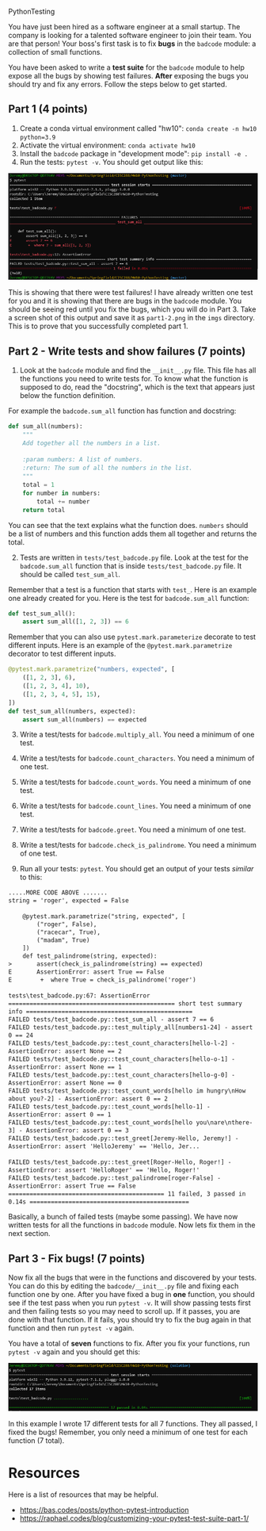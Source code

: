 PythonTesting

You have just been hired as a software engineer at a small startup. The company is looking for a talented software engineer to join their team. You are that person! Your boss's first task is to fix **bugs** in the `badcode` module: a collection of small functions.

You have been asked to write a **test suite** for the `badcode` module to help expose all the bugs by showing test failures. **After** exposing the bugs you should try and fix any errors. Follow the steps below to get started.

## Part 1 (4 points)

1. Create a conda virtual environment called "hw10": `conda create -n hw10 python=3.9`
2. Activate the virtual environment: `conda activate hw10`
3. Install the `badcode` package in "development mode": `pip install -e .`
4. Run the tests: `pytest -v`. You should get output like this:

![](imgs/part1-1.png)


This is showing that there were test failures! I have already written one test for you and it is showing that there are bugs in the `badcode` module. You should be seeing red until you fix the bugs, which you will do in Part 3. Take a screen shot of this output and save it as `part1-2.png` in the `imgs` directory. This is to prove that you successfully completed part 1.

## Part 2 - Write tests and show failures (7 points)

1. Look at the `badcode` module and find the `__init__.py` file. This file has all the functions you need to write tests for. To know what the function is supposed to do, read the "docstring", which is the text that appears just below the function definition.

For example the `badcode.sum_all` function has function and docstring:

```python
def sum_all(numbers):
    """
    Add together all the numbers in a list.

    :param numbers: A list of numbers.
    :return: The sum of all the numbers in the list.
    """
    total = 1
    for number in numbers:
        total += number
    return total

```

You can see that the text explains what the function does. `numbers` should be a list of numbers and this function adds them all together and returns the total.

2. Tests are written in `tests/test_badcode.py` file. Look at the test for the `badcode.sum_all` function that is inside `tests/test_badcode.py` file. It should be called `test_sum_all`.

Remember that a test is a function that starts with `test_`. Here is an example one already created for you. Here is the test for `badcode.sum_all` function:

```python
def test_sum_all():
    assert sum_all([1, 2, 3]) == 6
```

Remember that you can also use `pytest.mark.parameterize` decorate to test different inputs. Here is an example of the `@pytest.mark.parametrize` decorator to test different inputs.
```python
@pytest.mark.parametrize("numbers, expected", [
    ([1, 2, 3], 6),
    ([1, 2, 3, 4], 10),
    ([1, 2, 3, 4, 5], 15),
])
def test_sum_all(numbers, expected):
    assert sum_all(numbers) == expected
```


3. Write a test/tests for `badcode.multiply_all`. You need a minimum of one test.

4. Write a test/tests for `badcode.count_characters`. You need a minimum of one test.

5. Write a test/tests for `badcode.count_words`. You need a minimum of one test.

6. Write a test/tests for `badcode.count_lines`. You need a minimum of one test.

7. Write a test/tests for `badcode.greet`. You need a minimum of one test.

8. Write a test/tests for `badcode.check_is_palindrome`. You need a minimum of one test.

9. Run all your tests: `pytest`. You should get an output of your tests *similar* to this:

```
.....MORE CODE ABOVE .......
string = 'roger', expected = False

    @pytest.mark.parametrize("string, expected", [
        ("roger", False),
        ("racecar", True),
        ("madam", True)
    ])
    def test_palindrome(string, expected):
>       assert(check_is_palindrome(string) == expected)
E       AssertionError: assert True == False
E        +  where True = check_is_palindrome('roger')

tests\test_badcode.py:67: AssertionError
=============================================== short test summary info ===============================================
FAILED tests/test_badcode.py::test_sum_all - assert 7 == 6
FAILED tests/test_badcode.py::test_multiply_all[numbers1-24] - assert 0 == 24
FAILED tests/test_badcode.py::test_count_characters[hello-l-2] - AssertionError: assert None == 2
FAILED tests/test_badcode.py::test_count_characters[hello-o-1] - AssertionError: assert None == 1
FAILED tests/test_badcode.py::test_count_characters[hello-g-0] - AssertionError: assert None == 0
FAILED tests/test_badcode.py::test_count_words[hello im hungry\nHow about you?-2] - AssertionError: assert 0 == 2
FAILED tests/test_badcode.py::test_count_words[hello-1] - AssertionError: assert 0 == 1
FAILED tests/test_badcode.py::test_count_words[hello you\nare\nthere-3] - AssertionError: assert 0 == 3
FAILED tests/test_badcode.py::test_greet[Jeremy-Hello, Jeremy!] - AssertionError: assert 'HelloJeremy' == 'Hello, Jer...

FAILED tests/test_badcode.py::test_greet[Roger-Hello, Roger!] - AssertionError: assert 'HelloRoger' == 'Hello, Roger!'
FAILED tests/test_badcode.py::test_palindrome[roger-False] - AssertionError: assert True == False
============================================ 11 failed, 3 passed in 0.14s =============================================
```
Basically, a bunch of failed tests (maybe some passing). We have now written tests for all the functions in `badcode` module. Now lets fix them in the next section.


## Part 3 - Fix bugs! (7 points)

Now fix all the bugs that were in the functions and discovered by your tests. You can do this by editing the `badcode/__init__.py` file and fixing each function one by one. After you have fixed a bug in **one** function, you should see if the test pass when you run `pytest -v`. It will show passing tests first and then failing tests so you may need to scroll up. If it passes, you are done with that function. If it fails, you should try to fix the bug again in that function and then run `pytest -v` again.

You have a total of **seven** functions to fix. After you fix your functions, run `pytest -v` again and you should get this:

![](imgs/part3-1.png)

In this example I wrote 17 different tests for all 7 functions. They all passed, I fixed the bugs! Remember, you only need a minimum of one test for each function (7 total).

# Resources 

Here is a list of resources that may be helpful.

* https://bas.codes/posts/python-pytest-introduction
* https://raphael.codes/blog/customizing-your-pytest-test-suite-part-1/

